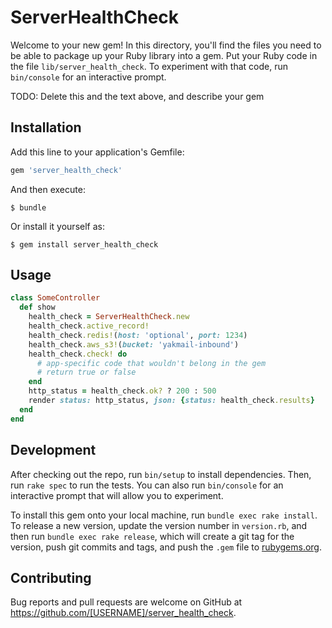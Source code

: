 # ServerHealthCheck

Welcome to your new gem! In this directory, you'll find the files you need to be able to package up your Ruby library into a gem. Put your Ruby code in the file `lib/server_health_check`. To experiment with that code, run `bin/console` for an interactive prompt.

TODO: Delete this and the text above, and describe your gem

## Installation

Add this line to your application's Gemfile:

```ruby
gem 'server_health_check'
```

And then execute:

    $ bundle

Or install it yourself as:

    $ gem install server_health_check

## Usage

```ruby
class SomeController
  def show
    health_check = ServerHealthCheck.new
    health_check.active_record!
    health_check.redis!(host: 'optional', port: 1234)
    health_check.aws_s3!(bucket: 'yakmail-inbound')
    health_check.check! do
      # app-specific code that wouldn't belong in the gem
      # return true or false
    end
    http_status = health_check.ok? ? 200 : 500
    render status: http_status, json: {status: health_check.results}
  end
end
```

## Development

After checking out the repo, run `bin/setup` to install dependencies. Then, run `rake spec` to run the tests. You can also run `bin/console` for an interactive prompt that will allow you to experiment.

To install this gem onto your local machine, run `bundle exec rake install`. To release a new version, update the version number in `version.rb`, and then run `bundle exec rake release`, which will create a git tag for the version, push git commits and tags, and push the `.gem` file to [rubygems.org](https://rubygems.org).

## Contributing

Bug reports and pull requests are welcome on GitHub at https://github.com/[USERNAME]/server_health_check.
